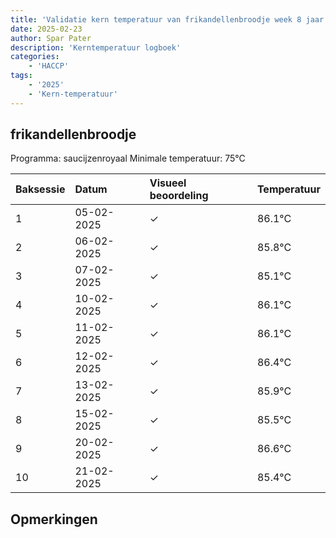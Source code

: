 ```yaml
---
title: 'Validatie kern temperatuur van frikandellenbroodje week 8 jaar 2025'
date: 2025-02-23
author: Spar Pater
description: 'Kerntemperatuur logboek'
categories:
    - 'HACCP'
tags:
    - '2025'
    - 'Kern-temperatuur'
---
```


## frikandellenbroodje

Programma: saucijzenroyaal
Minimale temperatuur: 75°C

| Baksessie | Datum | Visueel beoordeling | Temperatuur |
|:---|:---|:---|:---|
| 1 | 05-02-2025 | &check; | 86.1°C |
| 2 | 06-02-2025 | &check; | 85.8°C |
| 3 | 07-02-2025 | &check; | 85.1°C |
| 4 | 10-02-2025 | &check; | 86.1°C |
| 5 | 11-02-2025 | &check; | 86.1°C |
| 6 | 12-02-2025 | &check; | 86.4°C |
| 7 | 13-02-2025 | &check; | 85.9°C |
| 8 | 15-02-2025 | &check; | 85.5°C |
| 9 | 20-02-2025 | &check; | 86.6°C |
| 10 | 21-02-2025 | &check; | 85.4°C |

## Opmerkingen


